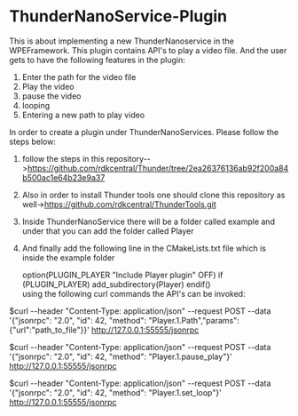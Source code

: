 # ThunderNanoService-Plugin
This is about implementing a new ThunderNanoservice in the WPEFramework. This plugin contains API's to play a video file. And the user gets to have the following features in the plugin:
1) Enter the path for the video file
2) Play the video
3) pause the video
4) looping  
5) Entering a new path to play video

In order to create a plugin under ThunderNanoServices. Please follow the steps below:
1) follow the steps in this repository-->https://github.com/rdkcentral/Thunder/tree/2ea26376136ab92f200a84b500ac1e64b23e9a37
2) Also in order to install Thunder tools one should clone this repository as well->https://github.com/rdkcentral/ThunderTools.git
3) Inside ThunderNanoService there will be a folder called example and under that you can add the folder called Player
4) And finally add the following line in the CMakeLists.txt file which is inside the example folder
   
   option(PLUGIN_PLAYER "Include Player plugin" OFF)
   if (PLUGIN_PLAYER)
     add_subdirectory(Player)
   endif()   
using the following curl commands the API's can be invoked:

$curl --header "Content-Type: application/json" --request POST --data '{"jsonrpc": "2.0",  "id": 42,  "method": "Player.1.Path","params":{"url":"path_to_file"}}'  http://127.0.0.1:55555/jsonrpc


$curl --header "Content-Type: application/json" --request POST --data '{"jsonrpc": "2.0",  "id": 42,  "method": "Player.1.pause_play"}'  http://127.0.0.1:55555/jsonrpc

$curl --header "Content-Type: application/json" --request POST --data '{"jsonrpc": "2.0",  "id": 42,  "method": "Player.1.set_loop"}'  http://127.0.0.1:55555/jsonrpc
